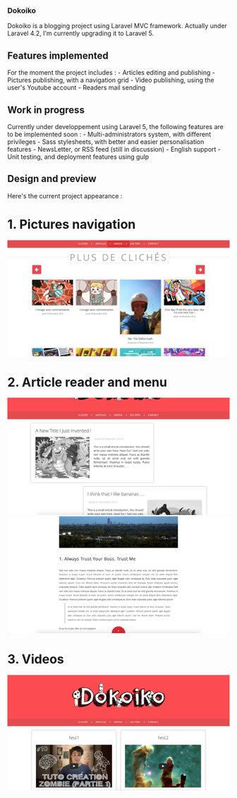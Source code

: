 ### Dokoiko

Dokoiko is a blogging project using Laravel MVC framework. Actually under Laravel 4.2, I'm currently upgrading it to Laravel 5.

## Features implemented

For the moment the project includes :
    - Articles editing and publishing
    - Pictures publishing, with a navigation grid
    - Video publishing, using the user's Youtube account
    - Readers mail sending
    
## Work in progress

Currently under developpement using Laravel 5, the following features are to be implemented soon :
    - Multi-administrators system, with different privileges
    - Sass stylesheets, with better and easier personalisation features
    - NewsLetter, or RSS feed (still in discussion)
    - English support
    - Unit testing, and deployment features using gulp
    
## Design and preview

Here's the current project appearance :

# 1. Pictures navigation

![Alt text](./public/ressources/assets/preview1.png)

# 2. Article reader and menu

![Alt text](./public/ressources/assets/preview2.png)
![Alt text](./public/ressources/assets/preview3.png)

# 3. Videos

![Alt text](./public/ressources/assets/preview4.png)